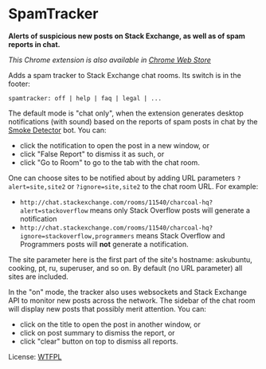 # SpamTracker  

**Alerts of suspicious new posts on Stack Exchange, as well as of spam reports in chat.**

*This Chrome extension is also available in [Chrome Web Store](https://chrome.google.com/webstore/detail/fight-spam-on-se-sites/pkpdgmdicibddkgkikdfnaggkdobhmgk)*

Adds a spam tracker to Stack Exchange chat rooms. Its switch is in the footer:

    spamtracker: off | help | faq | legal | ... 

The default mode is "chat only", when the extension generates desktop notifications (with sound) based on the reports of spam posts in chat by the [Smoke Detector](https://github.com/Charcoal-SE/SmokeDetector/wiki) bot. You can: 

* click the notification to open the post in a new window, or 
* click "False Report" to dismiss it as such, or
* click "Go to Room" to go to the tab with the chat room.

One can choose sites to be notified about by adding URL parameters `?alert=site,site2` or `?ignore=site,site2` to the chat room URL. For example: 

- `http://chat.stackexchange.com/rooms/11540/charcoal-hq?alert=stackoverflow` means only Stack Overflow posts will generate a notification
- `http://chat.stackexchange.com/rooms/11540/charcoal-hq?ignore=stackoverflow,programmers` means Stack Overflow and Programmers posts will **not** generate a notification. 

The site parameter here is the first part of the site's hostname: askubuntu, cooking, pt, ru, superuser, and so on. By default (no URL parameter) all sites are included. 

In the "on" mode, the tracker also uses websockets and Stack Exchange API to monitor new posts across the network. The sidebar of the chat room will display new posts that possibly merit attention. You can:

* click on the title to open the post in another window, or
* click on post summary to dismiss the report, or
* click "clear" button on top to dismiss all reports.

License: [WTFPL](http://www.wtfpl.net)
